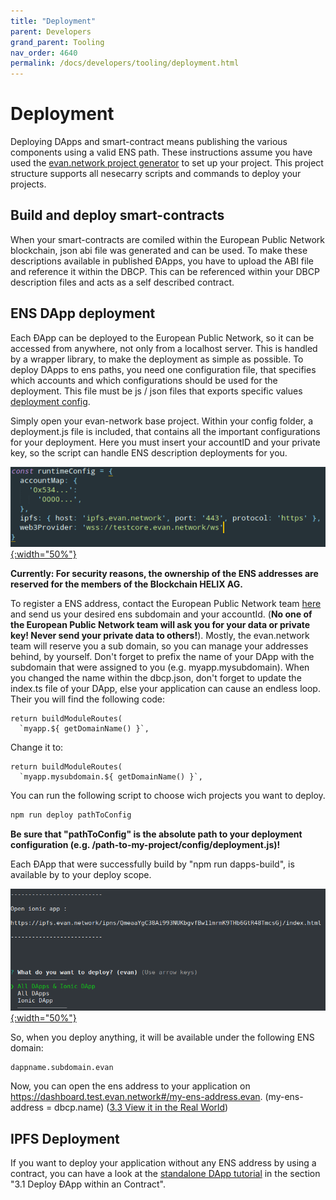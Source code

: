 ```yaml
---
title: "Deployment"
parent: Developers
grand_parent: Tooling
nav_order: 4640
permalink: /docs/developers/tooling/deployment.html
---
```


# Deployment

Deploying DApps and smart-contract means publishing the various components using a valid ENS path.
These instructions assume you have used the [evan.network project
generator](https://github.com/evannetwork/generator-evan) to set up your project. This project
structure supports all nesecarry scripts and commands to deploy your projects.

## Build and deploy smart-contracts

When your smart-contracts are comiled within the European Public Network blockchain, json abi file was generated and can be used. To make these descriptions available in published ÐApps, you have to upload the ABI file and reference it within the DBCP. This can be referenced within your DBCP description files and acts as a self described contract.

## ENS DApp deployment

Each ÐApp can be deployed to the European Public Network, so it can be accessed from anywhere, not only from a
localhost server. This is handled by a wrapper library, to make the deployment as simple as
possible. To deploy DApps to ens paths, you need one configuration file, that specifies which
accounts and which configurations should be used for the deployment. This file must be js / json
files that exports specific values [deployment config](https://github.com/evannetwork/generator-evan/blob/develop/generators/app/templates/scripts/config/deployment.js).

Simply open your evan-network base project. Within your config folder, a deployment.js file is
included, that contains all the important configurations for your deployment. Here you must insert
your accountID and your private key, so the script can handle ENS description deployments for you.

[![Finished](/docs/4000_developers/4600_tooling/img/deploy-config.png){:width="50%"}](/docs/4000_developers/4600_tooling/img/deploy-config.png)

**Currently: For security reasons, the ownership of the ENS addresses are reserved for the members
of the Blockchain HELIX AG.**

To register a ENS address, contact the European Public Network team [here](https://gitter.im/evannetwork) and
send us your desired ens subdomain and your accountId. (**No one of the European Public Network team will ask
you for your data or private key! Never send your private data to others!**). Mostly, the
evan.network team will reserve you a sub domain, so you can manage your addresses behind, by
yourself. Don't forget to prefix the name of your DApp with the subdomain that were assigned to you
(e.g. myapp.mysubdomain). When you changed the name within the dbcp.json, don't forget to update the
index.ts file of your DApp, else your application can cause an endless loop. Their you will find the
following code:

```
return buildModuleRoutes(
  `myapp.${ getDomainName() }`,
```

Change it to:

```
return buildModuleRoutes(
  `myapp.mysubdomain.${ getDomainName() }`,
```

You can run the following script to choose wich projects you want to deploy.

```bash
npm run deploy pathToConfig
```

**Be sure that "pathToConfig" is the absolute path to your deployment configuration (e.g. /path-to-my-project/config/deployment.js)!**

Each ÐApp that were successfully build by "npm run dapps-build", is available by to your deploy
scope.

[![Finished](/docs/4000_developers/4600_tooling/img/deploy.png){:width="50%"}](/docs/4000_developers/4600_tooling/img/deploy.png)

So, when you deploy anything, it will be available under the following ENS domain:

```
dappname.subdomain.evan
```

Now, you can open the ens address to your application on https://dashboard.test.evan.network#/my-ens-address.evan. (my-ens-address = dbcp.name)
([3.3 View it in the Real World](/docs/developers/ui/standalone.html))

## IPFS Deployment

If you want to deploy your application without any ENS address by using a contract, you can have a
look at the [standalone DApp tutorial](/docs/developers/ui/standalone.html) in the section "3.1 Deploy ƉApp within an Contract".
